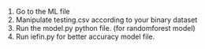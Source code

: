 1. Go to the ML file 
2. Manipulate testing.csv according to your binary dataset
3. Run the model.py python file. (for randomforest model)
4. Run iefin.py for better accuracy model file.
